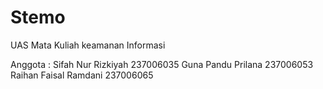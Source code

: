# Stemo
UAS  Mata Kuliah keamanan Informasi

Anggota : Sifah Nur Rizkiyah 237006035
          Guna Pandu Prilana 237006053 
          Raihan Faisal Ramdani 237006065
